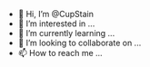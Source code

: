 - 👋 Hi, I’m @CupStain
- 👀 I’m interested in ...
- 🌱 I’m currently learning ...
- 💞️ I’m looking to collaborate on ...
- 📫 How to reach me ...

<!---
CupStain/CupStain is a ✨ special ✨ repository because its `README.md` (this file) appears on your GitHub profile.
You can click the Preview link to take a look at your changes.
--->
